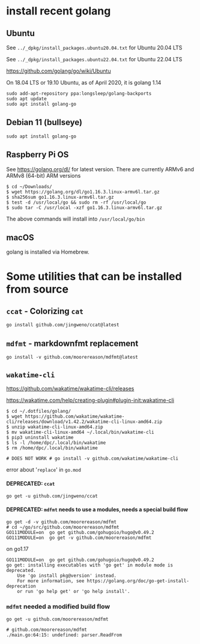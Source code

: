 install recent golang
=====================

Ubuntu
------

See `../_dpkg/install_packages.ubuntu20.04.txt` for Ubuntu 20.04 LTS

See `../_dpkg/install_packages.ubuntu22.04.txt` for Ubuntu 22.04 LTS

https://github.com/golang/go/wiki/Ubuntu

On 18.04 LTS or 19.10 Ubuntu, as of April 2020, it is golang 1.14

```
sudo add-apt-repository ppa:longsleep/golang-backports
sudo apt update
sudo apt install golang-go
```

Debian 11 (bullseye)
--------------------

```shell
sudo apt install golang-go
```

Raspberry Pi OS
---------------

See https://golang.org/dl/ for latest version. There are currently ARMv6 and ARMv8 (64-bit) ARM versions

```console
$ cd ~/Downloads/
$ wget https://golang.org/dl/go1.16.3.linux-armv6l.tar.gz
$ sha256sum go1.16.3.linux-armv6l.tar.gz
$ test -d /usr/local/go && sudo rm -rf /usr/local/go
$ sudo tar -C /usr/local -xzf go1.16.3.linux-armv6l.tar.gz
```

The above commands will install into `/usr/local/go/bin`

macOS
-----

golang is installed via Homebrew.

Some utilities that can be installed from source
================================================

`ccat` - Colorizing `cat`
-------------------------

```shell
go install github.com/jingweno/ccat@latest
```

`mdfmt` - markdownfmt replacement
---------------------------------

```shell
go install -v github.com/moorereason/mdfmt@latest
```

## `wakatime-cli`

<https://github.com/wakatime/wakatime-cli/releases>

<https://wakatime.com/help/creating-plugin#plugin-init:wakatime-cli>

```console
$ cd ~/.dotfiles/golang/
$ wget https://github.com/wakatime/wakatime-cli/releases/download/v1.42.2/wakatime-cli-linux-amd64.zip
$ unzip wakatime-cli-linux-amd64.zip
$ mv wakatime-cli-linux-amd64 ~/.local/bin/wakatime-cli
$ pip3 uninstall wakatime
$ ls -l /home/dpc/.local/bin/wakatime
$ rm /home/dpc/.local/bin/wakatime
```


```shell
# DOES NOT WORK # go install -v github.com/wakatime/wakatime-cli
```

error about '`replace`' in `go.mod`



#### DEPRECATED: `ccat`

```shell
go get -u github.com/jingweno/ccat
```

#### DEPRECATED: `mdfmt` needs to use a modules, needs a special build flow

```shell
go get -d -v github.com/moorereason/mdfmt
# cd ~/go/src/github.com/moorereason/mdfmt
GO111MODULE=on  go get github.com/gohugoio/hugo@v0.49.2
GO111MODULE=on  go get -v github.com/moorereason/mdfmt
```

on go1.17

```
GO111MODULE=on  go get github.com/gohugoio/hugo@v0.49.2
go get: installing executables with 'go get' in module mode is deprecated.
	Use 'go install pkg@version' instead.
	For more information, see https://golang.org/doc/go-get-install-deprecation
	or run 'go help get' or 'go help install'.
```

### `mdfmt` needed a modified build flow

```
go get -u github.com/moorereason/mdfmt

# github.com/moorereason/mdfmt
./main.go:64:15: undefined: parser.ReadFrom
```

